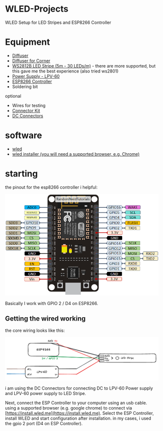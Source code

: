 # WLED-Projects
WLED Setup for LED Stripes and ESP8266 Controller

# Equipment
- [Diffuser](https://www.amazon.de/dp/B00MWQF08C?ref=ppx_yo2ov_dt_b_product_details&amp;th=1&_encoding=UTF8&tag=hogerl0a-21&linkCode=ur2&linkId=a72e70b7692c3f2ecf42406747db81f0&camp=1638&creative=6742)
- [Diffuser for Corner](https://www.amazon.de/-/en/dp/B0BJ7HYSTW?psc=1&amp;ref=ppx_yo2ov_dt_b_product_details&_encoding=UTF8&tag=hogerl0a-21&linkCode=ur2&linkId=328f518b504334cac2e2e492cd7658ab&camp=1638&creative=6742)
- [WS2812B LED Stripe (5m - 30 LEDs/m)](https://www.amazon.de/-/en/dp/B01CDTE9AW?psc=1&amp;ref=ppx_yo2ov_dt_b_product_details&_encoding=UTF8&tag=hogerl0a-21&linkCode=ur2&linkId=a75b4ff38568b7b8e58c7b30cfda0507&camp=1638&creative=6742) - there are more supported, but this gave me the best experience (also tried ws2801)
- [Power Supply - LPV-60](https://www.amazon.de/dp/B00MWQF08C?ref=ppx_yo2ov_dt_b_product_details&amp;th=1&_encoding=UTF8&tag=hogerl0a-21&linkCode=ur2&linkId=1c07d30e5b676f42f0b0a20c126e0014&camp=1638&creative=6742)
- [ESP8266 Controller](https://www.amazon.de/gp/product/B09QRH3KB4/ref=ppx_yo_dt_b_asin_title_o01_s01?ie=UTF8&amp;psc=1&_encoding=UTF8&tag=hogerl0a-21&linkCode=ur2&linkId=c43ca782accbafe8ef0d8d2256297b3b&camp=1638&creative=6742)
- Soldering bit

optional
- Wires for testing
- [Connector Kit](https://www.amazon.de/-/en/gp/product/B0B3DB6Y2X/ref=ppx_yo_dt_b_search_asin_title?ie=UTF8&amp;psc=1&_encoding=UTF8&tag=hogerl0a-21&linkCode=ur2&linkId=e43bebb631cf1ae5f0cea00df6e2cf31&camp=1638&creative=6742)
- [DC Connectors](https://www.amazon.de/gp/product/B08RZ38STX/ref=ppx_yo_dt_b_asin_title_o06_s01?ie=UTF8&amp;psc=1&_encoding=UTF8&tag=hogerl0a-21&linkCode=ur2&linkId=d1aeaa60d383fe8e14eaf7debfaa8706&camp=1638&creative=6742)

# software
- [wled](https://kno.wled.ge/)
- [wled installer (you will need a supported browser, e.g. Chrome)](https://install.wled.me/)

# starting
the pinout for the esp8266 controller i helpful:

![ESP8266 pinout](https://github.com/HoGerl/WLED-Projects/blob/main/images/ESP8266-NodeMCU-kit-12-E-pinout-gpio-pin.webp)

Basically I work with GPIO 2 / D4 on ESP8266.

## Getting the wired working
the core wiring looks like this:

![wiring](https://github.com/HoGerl/WLED-Projects/blob/main/images/wiring.png)

i am using the DC Connectors for connecting DC to LPV-60 Power supply and LPV-60 power supply to LED Stripe.

Next, connect the ESP Controller to your computer using an usb cable. using a supported browser (e.g. google chrome) to connect via [https://install.wled.me](https://install.wled.me). Select the ESP Controller, install WLED and start configuration after installation. in my cases, i used the gpio 2 port (D4 on ESP Controller).